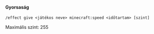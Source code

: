 #### Gyorsaság

```
/effect give <játékos neve> minecraft:speed <időtartam> [szint]
```

Maximális szint: 255
